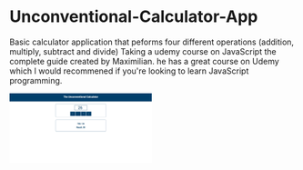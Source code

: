 # Unconventional-Calculator-App

Basic calculator application that peforms four different operations (addition, multiply, subtract and divide) 
Taking a udemy course on JavaScript the complete guide created by Maximilian.
he has a great course on Udemy which I would recommened if you're looking to learn JavaScript programming.

<img src= "https://github.com/Rparekh96/Unconventional-Calculator-App/blob/master/Unconventional_app.png" width="250">

